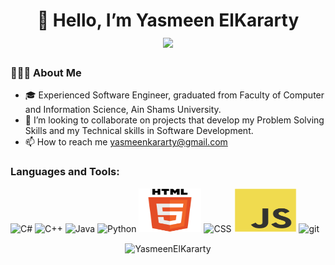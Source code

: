 <h1 align="center">👋 Hello, I’m Yasmeen ElKararty 
  <br>
  <a href="https://www.linkedin.com/in/yasmeenelkararty/"><img src="https://img.shields.io/badge/linkedin-%230177B5?style=flat&logo=linkedin&logoColor=white"/></a> 
</h1>

<!---
<p align="center"> <img src="https://komarev.com/ghpvc/?username=YasmeenKararty&label=Profile%20views&color=0e75b6&style=flat" alt="YasmeenKararty" />
		   <img src="https://badges.pufler.dev/repos/YasmeenKararty" alt="YasmeenKararty" />
		   <img src="https://img.shields.io/github/followers/YasmeenKararty?label=Followers" alt="YasmeenKararty" />
</p>
--->

<h3> 👨🏻‍💻 About Me </h3>

- 🎓  Experienced Software Engineer, graduated from Faculty of Computer and Information Science, Ain Shams University.
- 🔭  I’m looking to collaborate on projects that develop my Problem Solving Skills and my Technical skills in Software Development.
- 📫 How to reach me yasmeenkararty@gmail.com


<h3 align="left">Languages and Tools:</h3>
<p align="left"> 
  <img src="https://cdn.svgporn.com/logos/c-sharp.svg" alt="C#" width="100" height="70"/> 
  <img  src="https://cdn.worldvectorlogo.com/logos/c.svg" alt="C++" width="100" height="70"/> 
  <img src="https://www.vectorlogo.zone/logos/java/java-ar21.svg" alt="Java" width="100" height="70"/> 
  <img src="https://www.vectorlogo.zone/logos/python/python-ar21.svg" alt="Python" width="100" height="70"/> 
  <img src="https://raw.githubusercontent.com/devicons/devicon/master/icons/html5/html5-original-wordmark.svg" alt="html5"  width="100" height="70"/>
  <img src="https://www.vectorlogo.zone/logos/netlifyapp_watercss/netlifyapp_watercss-ar21.svg" alt="CSS" width="100" height="70"/> 
  <img src="https://raw.githubusercontent.com/devicons/devicon/master/icons/javascript/javascript-original.svg" alt="javascript" width="100" height="70"/> 
  <img src="https://www.vectorlogo.zone/logos/git-scm/git-scm-icon.svg" alt="git" width="100" height="70"/> 
</p>

<div align="center"><img align="center" src="https://github-readme-stats.vercel.app/api/top-langs?username=YasmeenKararty&show_icons=true&locale=en&layout=compact&theme=algolia" alt="YasmeenElKararty" /></div>

<br>
<!---
<div align="center">
<img float="center" src="https://github-readme-stats.vercel.app/api?username=YasmeenKararty&show_icons=true&locale=en&theme=algolia" alt="YasmeenElKararty" />
<img float="center" margin-left=5px src="https://github-readme-streak-stats.herokuapp.com/?user=YasmeenKararty&theme=algolia" alt="YasmeenElKararty" /></p>
</div>
--->
<!---
  <summary><b>⚡ Recent GitHub Activity</b></summary>
  <br/>
   <a href="https://github.com/YasmeenKararty"><img alt="Yasmeen ElKararty's Activity Graph" src="https://activity-graph.herokuapp.com/graph?username=YasmeenKararty&custom_title=Yasmeen%ElKararty%27s%20Contribution%20Graph&theme=react-dark" /></a>
  <br/>


<br/>

### :trophy: Git profile Trophies

<p align="center"> <a href="https://github.com/ryo-ma/github-profile-trophy"><img src="https://github-profile-trophy.vercel.app/?username=YasmeenKararty&layout=compact&theme=algolia" alt="YasmeenKararty" /></a> </p>
--->


<!---- 👋 Hi, I’m @YasmeenKararty
- 👀 I’m interested in programming and developing softwares and applications.
- 🌱 I’m currently learning Computer Science at Ain Shams University.
- 💞️ I’m looking to collaborate on various projects.
- 📫 How to reach me, send an email to yasmeenkarartyy@gmail.com
--->
<!---
YasmeenKararty/YasmeenKararty is a ✨ special ✨ repository because its `README.md` (this file) appears on your GitHub profile.
You can click the Preview link to take a look at your changes.
--->

